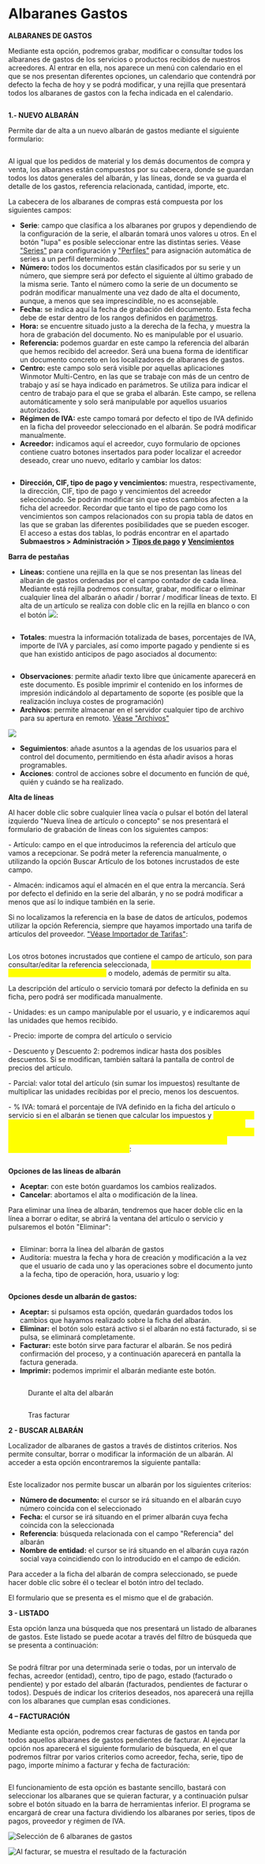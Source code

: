 # Albaranes Gastos

**ALBARANES DE GASTOS**

Mediante esta opción, podremos grabar, modificar o consultar todos los albaranes de gastos de los servicios o productos recibidos de nuestros acreedores. Al entrar en ella, nos aparece un menú con calendario en el que se nos presentan diferentes opciones, un calendario que contendrá por defecto la fecha de hoy y se podrá modificar, y una rejilla que presentará todos los albaranes de gastos con la fecha indicada en el calendario.

<figure><img src="../../.gitbook/assets/image (2) (1).png" alt=""><figcaption></figcaption></figure>

**1.- NUEVO ALBARÁN**

Permite dar de alta a un nuevo albarán de gastos mediante el siguiente formulario:

<figure><img src="../../.gitbook/assets/image (3) (1).png" alt=""><figcaption></figcaption></figure>

Al igual que los pedidos de material y los demás documentos de compra y venta, los albaranes están compuestos por su cabecera, donde se guardan todos los datos generales del albarán, y las líneas, donde se va guarda el detalle de los gastos, referencia relacionada, cantidad, importe, etc.

La cabecera de los albaranes de compras está compuesta por los siguientes campos:

* **Serie**: campo que clasifica a los albaranes por grupos y dependiendo de la configuración de la serie, el albarán tomará unos valores u otros. En el botón "lupa" es posible seleccionar entre las distintas series. Véase ["Series"](../configuracion/series-de-documentos.md) para configuración y ["Perfiles"](../configuracion/opciones-especiales/permisos-de-usuario.md) para asignación automática de series a un perfil determinado.
* **Número:** todos los documentos están clasificados por su serie y un número, que siempre será por defecto el siguiente al último grabado de la misma serie. Tanto el número como la serie de un documento se podrán modificar manualmente una vez dado de alta el documento, aunque, a menos que sea imprescindible, no es aconsejable.
* **Fecha:** se indica aquí la fecha de grabación del documento. Esta fecha debe de estar dentro de los rangos definidos en [parámetros](../configuracion/parametros/).
* **Hora:** se encuentre situado justo a la derecha de la fecha, y muestra la hora de grabación del documento. No es manipulable por el usuario.
* **Referencia:** podemos guardar en este campo la referencia del albarán que hemos recibido del acreedor. Será una buena forma de identificar un documento concreto en los localizadores de albaranes de gastos.
* **Centro:** este campo solo será visible por aquellas aplicaciones Winmotor Multi-Centro, en las que se trabaje con más de un centro de trabajo y así se haya indicado en parámetros. Se utiliza para indicar el centro de trabajo para el que se graba el albarán. Este campo, se rellena automáticamente y solo será manipulable por aquellos usuarios autorizados.
* **Régimen de IVA:** este campo tomará por defecto el tipo de IVA definido en la ficha del proveedor seleccionado en el albarán. Se podrá modificar manualmente.
* **Acreedor:** indicamos aquí el acreedor, cuyo formulario de opciones contiene cuatro botones insertados para poder localizar el acreedor deseado, crear uno nuevo, editarlo y cambiar los datos:

<figure><img src="../../.gitbook/assets/image (5) (1).png" alt=""><figcaption></figcaption></figure>

* **Dirección, CIF, tipo de pago y vencimientos:** muestra, respectivamente, la dirección, CIF, tipo de pago y vencimientos del acreedor seleccionado. Se podrán modificar sin que estos cambios afecten a la ficha del acreedor. Recordar que tanto el tipo de pago como los vencimientos son campos relacionados con su propia tabla de datos en las que se graban las diferentes posibilidades que se pueden escoger. El acceso a estas dos tablas, lo podrás encontrar en el apartado **Submaestros > Administración >** [**Tipos de pago**](../submaestros/administracion-1/tipos-de-pago.md) **y** [**Vencimientos**](../submaestros/administracion-1/vencimientos.md)

**Barra de pestañas**

* **Líneas:** contiene una rejilla en la que se nos presentan las líneas del albarán de gastos ordenadas por el campo contador de cada línea. Mediante está rejilla podremos consultar, grabar, modificar o eliminar cualquier línea del albarán o añadir / borrar / modificar líneas de texto. El alta de un artículo se realiza con doble clic en la rejilla en blanco o con el botón ![](<../../.gitbook/assets/image (18).png>):

<figure><img src="../../.gitbook/assets/image (8).png" alt=""><figcaption></figcaption></figure>

* **Totales**: muestra la información totalizada de bases, porcentajes de IVA, importe de IVA y parciales, así como importe pagado y pendiente si es que han existido anticipos de pago asociados al documento:

<figure><img src="../../.gitbook/assets/image (7).png" alt=""><figcaption></figcaption></figure>

* **Observaciones**: permite añadir texto libre que únicamente aparecerá en este documento. Es posible imprimir el contenido en los informes de impresión indicándolo al departamento de soporte (es posible que la realización incluya costes de programación)
* **Archivos**: permite almacenar en el servidor cualquier tipo de archivo para su apertura en remoto. [Véase "Archivos"](../maestros/articulos/ficha-del-articulo/archivos.md)

![](<../../.gitbook/assets/imagen (43) (1).png>)

* **Seguimientos**: añade asuntos a la agendas de los usuarios para el control del documento, permitiendo en ésta añadir avisos a horas programables.
* **Acciones**: control de acciones sobre el documento en función de qué, quién y cuándo se ha realizado.

**Alta de líneas**

Al hacer doble clic sobre cualquier línea vacía o pulsar el botón del lateral izquierdo "Nueva línea de artículo o concepto" se nos presentará el formulario de grabación de líneas con los siguientes campos:

\- Artículo: campo en el que introducimos la referencia del artículo que vamos a recepcionar. Se podrá meter la referencia manualmente, o utilizando la opción Buscar Artículo de los botones incrustados de este campo.

\- Almacén: indicamos aquí el almacén en el que entra la mercancía. Será por defecto el definido en la serie del albarán, y no se podrá modificar a menos que así lo indique también en la serie.

Si no localizamos la referencia en la base de datos de artículos, podemos utilizar la opción Referencia, siempre que hayamos importado una tarifa de artículos del proveedor. ["Véase Importador de Tarifas"](../../tutoriales/como-crear-un-importador-de-tarifa-por-marca/):

<figure><img src="../../.gitbook/assets/image (14).png" alt=""><figcaption></figcaption></figure>

Los otros botones incrustados que contiene el campo de artículo, son para consultar/editar la referencia seleccionada, <mark style="color:yellow;">**localizar servicio (suele ser la línea más habitual en gastos)**</mark> o modelo, además de permitir su alta.

La descripción del artículo o servicio tomará por defecto la definida en su ficha, pero podrá ser modificada manualmente.

\- Unidades: es un campo manipulable por el usuario, y e indicaremos aquí las unidades que hemos recibido.

\- Precio: importe de compra del artículo o servicio

\- Descuento y Descuento 2: podremos indicar hasta dos posibles descuentos. Si se modifican, también saltará la pantalla de control de precios del artículo.

\- Parcial: valor total del artículo (sin sumar los impuestos) resultante de multiplicar las unidades recibidas por el precio, menos los descuentos.

\- % IVA: tomará el porcentaje de IVA definido en la ficha del artículo o servicio si en el albarán se tienen que calcular los impuestos y <mark style="color:yellow;">**no permitirá su modificación, es imprescindible modificarlo en el artículo o servicio antes de añadir la línea- recomendamos crear varios servicios añadiendo al nombre el porcentaje de IVA como por ejemplo COMIDA10 para comidas de empresa con IVA al 10%**</mark>:

<figure><img src="../../.gitbook/assets/image (12).png" alt=""><figcaption></figcaption></figure>

**Opciones de las líneas de albarán**

* **Aceptar**: con este botón guardamos los cambios realizados.
* **Cancelar**: abortamos el alta o modificación de la línea.

Para eliminar una línea de albarán, tendremos que hacer doble clic en la línea a borrar o editar, se abrirá la ventana del artículo o servicio y pulsaremos el botón "Eliminar":

<figure><img src="../../.gitbook/assets/image (5).png" alt=""><figcaption></figcaption></figure>

* Eliminar: borra la línea del albarán de gastos
* Auditoría: muestra la fecha y hora de creación y modificación a la vez que el usuario de cada uno y las operaciones sobre el documento junto a la fecha, tipo de operación, hora, usuario y log:

<figure><img src="../../.gitbook/assets/image (17).png" alt=""><figcaption></figcaption></figure>

**Opciones desde un albarán de gastos:**

* **Aceptar:** si pulsamos esta opción, quedarán guardados todos los cambios que hayamos realizado sobre la ficha del albarán.
* **Eliminar:** el botón solo estará activo si el albarán no está facturado, si se pulsa, se eliminará completamente.
* **Facturar:** este botón sirve para facturar el albarán. Se nos pedirá confirmación del proceso, y a continuación aparecerá en pantalla la factura generada.
* **Imprimir:** podemos imprimir el albarán mediante este botón.

<figure><img src="../../.gitbook/assets/image (6).png" alt=""><figcaption><p>Durante el alta del albarán</p></figcaption></figure>

<figure><img src="../../.gitbook/assets/image (1) (1) (1).png" alt=""><figcaption><p>Tras facturar</p></figcaption></figure>

**2 - BUSCAR ALBARÁN**

Localizador de albaranes de gastos a través de distintos criterios. Nos permite consultar, borrar o modificar la información de un albarán. Al acceder a esta opción encontraremos la siguiente pantalla:

<figure><img src="../../.gitbook/assets/image (9).png" alt=""><figcaption></figcaption></figure>

Este localizador nos permite buscar un albarán por los siguientes criterios:

* **Número de documento:** el cursor se irá situando en el albarán cuyo número coincida con el seleccionado
* **Fecha:** el cursor se irá situando en el primer albarán cuya fecha coincida con la seleccionada
* **Referencia**: búsqueda relacionada con el campo "Referencia" del albarán
* **Nombre de entidad:** el cursor se irá situando en el albarán cuya razón social vaya coincidiendo con lo introducido en el campo de edición.

Para acceder a la ficha del albarán de compra seleccionado, se puede hacer doble clic sobre él o teclear el botón intro del teclado.

El formulario que se presenta es el mismo que el de grabación.

**3 - LISTADO**

Esta opción lanza una búsqueda que nos presentará un listado de albaranes de gastos. Este listado se puede acotar a través del filtro de búsqueda que se presenta a continuación:

<figure><img src="../../.gitbook/assets/image (11).png" alt=""><figcaption></figcaption></figure>

Se podrá filtrar por una determinada serie o todas, por un intervalo de fechas, acreedor (entidad), centro, tipo de pago, estado (facturado o pendiente) y por estado del albarán (facturados, pendientes de facturar o todos). Después de indicar los criterios deseados, nos aparecerá una rejilla con los albaranes que cumplan esas condiciones.

**4 – FACTURACIÓN**

Mediante esta opción, podremos crear facturas de gastos en tanda por todos aquellos albaranes de gastos pendientes de facturar. Al ejecutar la opción nos aparecerá el siguiente formulario de búsqueda, en el que podremos filtrar por varios criterios como acreedor, fecha, serie, tipo de pago, importe mínimo a facturar y fecha de facturación:

<figure><img src="../../.gitbook/assets/image (16).png" alt=""><figcaption></figcaption></figure>

El funcionamiento de esta opción es bastante sencillo, bastará con seleccionar los albaranes que se quieran facturar, y a continuación pulsar sobre el botón situado en la barra de herramientas inferior. El programa se encargará de crear una factura dividiendo los albaranes por series, tipos de pagos, proveedor y régimen de IVA.

![Selección de 6 albaranes de gastos](<../../.gitbook/assets/imagen (40) (1).png>)

![Al facturar, se muestra el resultado de la facturación](<../../.gitbook/assets/imagen (41) (1).png>)
